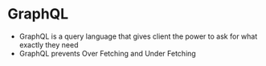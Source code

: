 # GraphQL

- GraphQL is a query language that gives client the power to ask for what exactly they need 
- GraphQL prevents Over Fetching and Under Fetching
 
 
